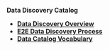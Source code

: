 <strong>Data Discovery Catalog<strong>
​        

<ul>
	<li><a href="/articles/39_discovery_catalog/01_discovery_overview.md">Data Discovery Overview</a></li>
	<web><li><a href="/articles/39_discovery_catalog/02_discovery_process.md">E2E Data Discovery Process</a></li></web>
	<web><li><a href="/articles/39_discovery_catalog/03_catalog_vocabulary.md">Data Catalog Vocabulary</a></li></web>
</ul>
